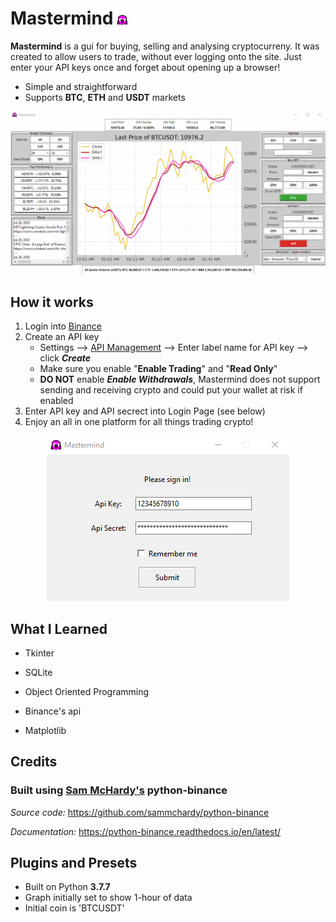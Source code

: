 # Mastermind ![Mastermind Icon](https://github.com/Modiodal/Mastermind/blob/master/screenshots/favicon_header.png)
**Mastermind** is a gui for buying, selling and analysing cryptocurreny. It was created to allow users to trade, without ever logging onto the site. Just enter your API keys once and forget about opening up a browser!

- Simple and straightforward
- Supports **BTC**, **ETH** and **USDT** markets

<p align="center">
  <img src="./screenshots/mastermind_showcase.gif" alt="Gif of Mastermind"/>
</p>


## How it works

1. Login into [Binance](https://www.binance.com/en)
2. Create an API key
   - Settings --> [API Management](https://www.binance.com/en/usercenter/settings/api-management) --> Enter label name for API key --> click ***Create***
   - Make sure you enable "**Enable Trading**" and "**Read Only**"
   - **DO NOT** enable ***Enable Withdrawals***, Mastermind does not support sending and receiving crypto and could put your wallet at risk if enabled
3. Enter API key and API secrect into Login Page (see below)
4. Enjoy an all in one platform for all things trading crypto!


<p align="center">
  <img src="./screenshots/login_screenshot.png" alt="Mastermind Login Page"/>
</p>


## What I Learned
- Tkinter

- SQLite 

- Object Oriented Programming

- Binance's api

- Matplotlib


## Credits
### Built using [Sam McHardy's](https://github.com/sammchardy) python-binance

*Source code:*
   https://github.com/sammchardy/python-binance
   
*Documentation:*
   https://python-binance.readthedocs.io/en/latest/




## Plugins and Presets
- Built on Python **3.7.7**
- Graph initially set to show 1-hour of data
- Initial coin is 'BTCUSDT'



